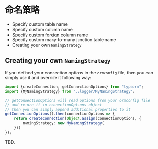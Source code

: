 # 命名策略

* Specify custom table name
* Specify custom column name
* Specify custom foreign column name
* Specify custom many-to-many junction table name
* Creating your own `NamingStrategy`

## Creating your own `NamingStrategy`

If you defined your connection options in the `ormconfig` file,
then you can simply use it and override it following way:

```typescript
import {createConnection, getConnectionOptions} from "typeorm";
import {MyNamingStrategy} from "./logger/MyNamingStrategy";

// getConnectionOptions will read options from your ormconfig file
// and return it in connectionOptions object
// then you can simply append additional properties to it
getConnectionOptions().then(connectionOptions => {
    return createConnection(Object.assign(connectionOptions, {
        namingStrategy: new MyNamingStrategy()
    }))
});
```

TBD.